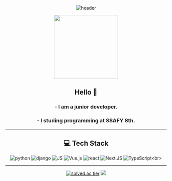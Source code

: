 <div align=center>

![header](https://capsule-render.vercel.app/api?type=rounded&color=gradient&height=100&section=header&text=DOGYEOM&fontSize=60&animation=scaleIn)

 <a href="https://github.com/dostiny"><img src="https://github.com/dostiny.png" width="200px;" alt=""/></a>
## Hello 👋 

### - I am a junior developer.
### - I studing programming at SSAFY 8th.

 ***

## 💻 Tech Stack
 ![python](https://img.shields.io/badge/Python-3776AB?style=flat-square&logo=python&logoColor=white)
 ![django](https://img.shields.io/badge/django-092E20?style=flat-square&logo=django&logoColor=white)
 ![JS](https://img.shields.io/badge/JavaScript-F7DF1E?style=flat-square&logo=JavaScript&logoColor=white)
 ![Vue.js](https://img.shields.io/badge/Vue.js-4FC08D?style=flat-square&logo=Vue.js&logoColor=white)
 ![react](https://img.shields.io/badge/react-09D3AC?style=flat-square&logo=react&logoColor=white)
 ![Next.JS](https://img.shields.io/badge/Next.JS-000000?style=flat-square&logo=nextdotjs&logoColor=white)
 ![TypeScript](https://img.shields.io/badge/TypeScript-3178C6?style=flat-square&logo=typescript&logoColor=white")<br>

<!-- [![Top Langs](https://github-readme-stats.vercel.app/api/top-langs/?username=dostiny&layout=compact)](https://github.com/dostiny/github-readme-stats) -->
 
<!-- - I recently studying ![React](https://img.shields.io/badge/React-61DAFB?style=flat-square&logo=React&logoColor=white) -->

***
[![solved.ac tier](http://mazassumnida.wtf/api/generate_badge?boj=dostiny)](https://solved.ac/dostiny)
<img src="http://mazandi.herokuapp.com/api?handle=dostiny&theme=warm"/><br>

</div>
